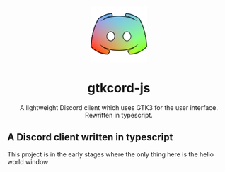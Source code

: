 <p align="center">
	
<img width="128" src="logo.png" />
<h1 align="center">gtkcord-js</h1>
<p  align="center">A lightweight Discord client which uses GTK3 for the user interface. Rewritten in typescript.</p>

</p>

A Discord client written in typescript
--
This project is in the early stages where the only thing here is the hello world window
